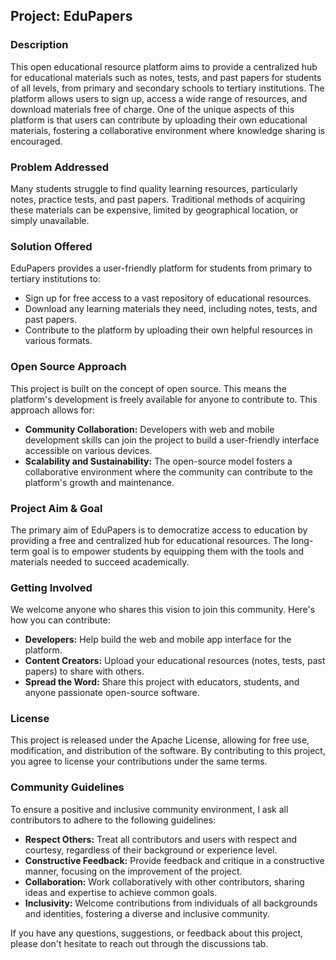 ## Project: EduPapers
### Description<br>
This open educational resource platform aims to provide a centralized hub for educational materials such as notes, tests, and past papers for students of all levels, from primary and secondary schools to tertiary institutions. The platform allows users to sign up, access a wide range of resources, and download materials free of charge. One of the unique aspects of this platform is that users can contribute by uploading their own educational materials, fostering a collaborative environment where knowledge sharing is encouraged.<br>

### Problem Addressed<br>
Many students struggle to find quality learning resources, particularly notes, practice tests, and past papers. Traditional methods of acquiring these materials can be expensive, limited by geographical location, or simply unavailable.

### Solution Offered<br>
EduPapers provides a user-friendly platform for students from primary to tertiary institutions to:

 - Sign up for free access to a vast repository of educational resources.
 - Download any learning materials they need, including notes, tests, and past papers.
 - Contribute to the platform by uploading their own helpful resources in various formats.

### Open Source Approach
This project is built on the concept of open source. This means the platform's development is freely available for anyone to contribute to. This approach allows for:

 - **Community Collaboration:** Developers with web and mobile development skills can join the project to build a user-friendly interface accessible on various devices.
 - **Scalability and Sustainability:** The open-source model fosters a collaborative environment where the community can contribute to the platform's growth and maintenance.

### Project Aim & Goal
The primary aim of EduPapers is to democratize access to education by providing a free and centralized hub for educational resources. The long-term goal is to empower students by equipping them with the tools and materials needed to succeed academically.

### Getting Involved
We welcome anyone who shares this vision to join this community. Here's how you can contribute:

 - **Developers:** Help build the web and mobile app interface for the platform.
 - **Content Creators:** Upload your educational resources (notes, tests, past papers) to share with others.
 - **Spread the Word:** Share this project with educators, students, and anyone passionate open-source software.

### License
This project is released under the Apache License, allowing for free use, modification, and distribution of the software. By contributing to this project, you agree to license your contributions under the same terms.

### Community Guidelines
To ensure a positive and inclusive community environment, I ask all contributors to adhere to the following guidelines:

 - **Respect Others:** Treat all contributors and users with respect and courtesy, regardless of their background or experience level.
 - **Constructive Feedback:** Provide feedback and critique in a constructive manner, focusing on the improvement of the project.
 - **Collaboration:** Work collaboratively with other contributors, sharing ideas and expertise to achieve common goals.
 - **Inclusivity:** Welcome contributions from individuals of all backgrounds and identities, fostering a diverse and inclusive community.

If you have any questions, suggestions, or feedback about this project, please don't hesitate to reach out through the discussions tab.
